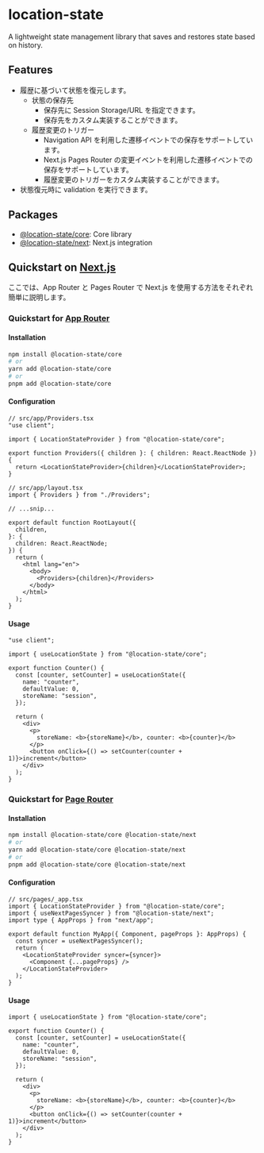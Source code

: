 # location-state

A lightweight state management library that saves and restores state based on history.

## Features

- 履歴に基づいて状態を復元します。
  - 状態の保存先
    - 保存先に Session Storage/URL を指定できます。
    - 保存先をカスタム実装することができます。
  - 履歴変更のトリガー
    - Navigation API を利用した遷移イベントでの保存をサポートしています。
    - Next.js Pages Router の変更イベントを利用した遷移イベントでの保存をサポートしています。
    - 履歴変更のトリガーをカスタム実装することができます。
- 状態復元時に validation を実行できます。

## Packages

- [@location-state/core](./packages/location-state-core/README.md): Core library
- [@location-state/next](./packages/location-state-next/README.md): Next.js integration

## Quickstart on [Next.js](https://nextjs.org/docs)

ここでは、App Router と Pages Router で Next.js を使用する方法をそれぞれ簡単に説明します。

### Quickstart for [App Router](https://nextjs.org/docs/app)

#### Installation

```sh
npm install @location-state/core
# or
yarn add @location-state/core
# or
pnpm add @location-state/core
```

#### Configuration

```tsx
// src/app/Providers.tsx
"use client";

import { LocationStateProvider } from "@location-state/core";

export function Providers({ children }: { children: React.ReactNode }) {
  return <LocationStateProvider>{children}</LocationStateProvider>;
}

// src/app/layout.tsx
import { Providers } from "./Providers";

// ...snip...

export default function RootLayout({
  children,
}: {
  children: React.ReactNode;
}) {
  return (
    <html lang="en">
      <body>
        <Providers>{children}</Providers>
      </body>
    </html>
  );
}
```

#### Usage

```tsx
"use client";

import { useLocationState } from "@location-state/core";

export function Counter() {
  const [counter, setCounter] = useLocationState({
    name: "counter",
    defaultValue: 0,
    storeName: "session",
  });

  return (
    <div>
      <p>
        storeName: <b>{storeName}</b>, counter: <b>{counter}</b>
      </p>
      <button onClick={() => setCounter(counter + 1)}>increment</button>
    </div>
  );
}
```

### Quickstart for [Page Router](https://nextjs.org/docs/pages)

#### Installation

```sh
npm install @location-state/core @location-state/next
# or
yarn add @location-state/core @location-state/next
# or
pnpm add @location-state/core @location-state/next
```

#### Configuration

```tsx
// src/pages/_app.tsx
import { LocationStateProvider } from "@location-state/core";
import { useNextPagesSyncer } from "@location-state/next";
import type { AppProps } from "next/app";

export default function MyApp({ Component, pageProps }: AppProps) {
  const syncer = useNextPagesSyncer();
  return (
    <LocationStateProvider syncer={syncer}>
      <Component {...pageProps} />
    </LocationStateProvider>
  );
}
```

#### Usage

```tsx
import { useLocationState } from "@location-state/core";

export function Counter() {
  const [counter, setCounter] = useLocationState({
    name: "counter",
    defaultValue: 0,
    storeName: "session",
  });

  return (
    <div>
      <p>
        storeName: <b>{storeName}</b>, counter: <b>{counter}</b>
      </p>
      <button onClick={() => setCounter(counter + 1)}>increment</button>
    </div>
  );
}
```
